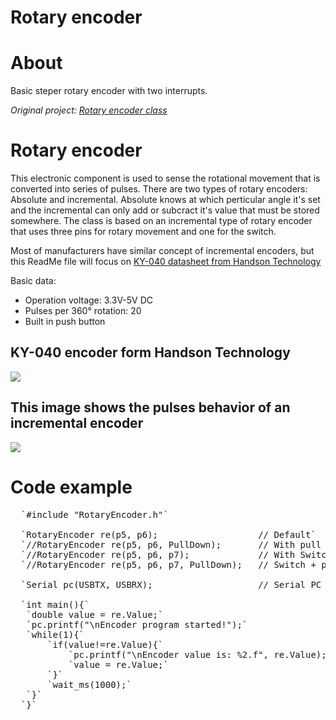 # Rotary encoder

About
===========================
Basic steper rotary encoder with two interrupts.

*Original project: [Rotary encoder class](https://os.mbed.com/users/nikizg/code/RotaryEncoder/)*

Rotary encoder
===========================
This electronic component is used to sense the rotational movement that is converted into series of pulses.
There are two types of rotary encoders: Absolute and incremental. Absolute knows at which perticular angle 
it's set and the incremental can only add or subcract it's value that must be stored somewhere.
The class is based on an incremental type of rotary encoder that uses three pins for rotary movement and one for the switch.

Most of manufacturers have similar concept of incremental encoders, but this ReadMe file will focus on [KY-040 
datasheet from Handson Technology](http://www.handsontec.com/dataspecs/switches/Rotary%20Encoder.pdf)

Basic data:
- Operation voltage: 3.3V-5V DC
- Pulses per 360° rotation: 20
- Built in push button

KY-040 encoder form Handson Technology
--------------------------------------
![](https://os.mbed.com/media/uploads/nikizg/ky-40.png)

This image shows the pulses behavior of an incremental encoder
--------------------------------------------------------------
![](http://www.industrial-electronics.com/DAQ/images/10_110.jpg)

Code example
===========================
<pre>
  `#include "RotaryEncoder.h"`
 
  `RotaryEncoder re(p5, p6);                   // Default`
  `//RotaryEncoder re(p5, p6, PullDown);       // With pull mode specified`
  `//RotaryEncoder re(p5, p6, p7);             // With Switch`
  `//RotaryEncoder re(p5, p6, p7, PullDown);   // Switch + pull mode specified`
 
  `Serial pc(USBTX, USBRX);                    // Serial PC connection`
 
  `int main(){`
   `double value = re.Value;`
   `pc.printf("\nEncoder program started!");`
   `while(1){`
       `if(value!=re.Value){`
           `pc.printf("\nEncoder value is: %2.f", re.Value);`
           `value = re.Value;`
       `}`
       `wait_ms(1000);`
   `}`
  `}`
  </pre>
